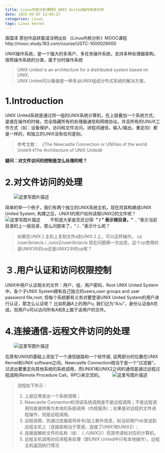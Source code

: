 ```yaml
---
title: Linux内核分析课程9_UNIX United操作系统分析
date: 2015-05-07 13:04:27
categories: Linux
tags: Linux kernel
---
```


﻿唐国泽 原创作品转载请注明出处 《Linux内核分析》MOOC课程http://mooc.study.163.com/course/USTC-1000029000

UNIX操作系统，是一个强大的多用户、多任务操作系统，支持多种处理器架构，按照操作系统的分类，属于分时操作系统
>UNIX  United  is  an  architecture  for  a  distributed  system  based  on UNIX.    
>UNIX United可以看做是一种多台UNIX组成分布式系统的解决方案。

# 1.Introduction
UNIX United系统是通过将一组的UNIX系统计算机，在上层叠加一个系统方式，是值在操作的时候，完全隐藏所有的处理器通信和网络协议。并且所有的UNUX工作方式（如：设备保护，访问和文件访问，进程间通信，输入/输出，重定向）都是一样的，和独立的UNIX没有任何差别。
>参考文献：
《The Newcastle Connection or UNIXes of the world Unite!》
《The Architecture of UNIX United》
<!-- more -->
**疑问：对文件访问的控制是怎么处理的呢？**
# 2.对文件访问的处理
　　![这里写图片描述](http://img.blog.csdn.net/20150427221713582)

简单的举一个例子，我们有两个独立的UNIX系统主机，现在将其构建成UNIX United System, 构建之后，UNIX1的用户如何读取UNIX2的文件呢？
　　![这里写图片描述](http://img.blog.csdn.net/20150427221836262)
　　不知道大家是否还记得: **“ / ” 表示根目录，“** .. ”表示当前目录的上一层目录，那么问题来了，“ /..  ”表示什么呢？
> 如果在UNIX１主机上复制文件a到UNIX２上，可以这样操作。
> cp  /user/brian/a   /../unix2/user/brian/a
> 现在问题再一次出现，这个cp使用的是UNIX1中的cp还是UNIX2中的cp呢？

# ３.用户认证和访问权限控制
UNIX中用户认证相关的文件：用户，组，用户密码，Root
UNIX United System中，各个子UNIX System拥有自己独立的users,user groups and user password file,root; 但每个系统都有义务对要登录UNIX United System的用户进行认证，那怎么认证呢？
比如机器A上的用户u, 我们记为“A/u”，身份认证由A完成，但用户u可以访问所有A和B上属于该用户的文件。

# 4.连接通信-远程文件访问的处理
　　![这里写图片描述](http://img.blog.csdn.net/20150427221907760)

在原有UNIX的基础上添加了一个通信链路和一个软件层, 这两部分的位置在UNIX Kernel和UNIX software之间。Newcastle Connection相当于是一个“过滤器”，过滤出要重定向其他系统的系统调用，而UNIX1和UNIX2之间的通信是通过远程过程调用(Remote Procedure Call，RPC)来交流的。
　　![这里写图片描述](http://img.blog.csdn.net/20150427222109033)
>流程如下所示：
>1. 上层应用发出一个系统调用；
>2. Newcastle Connection检测该系统调用是不是远程调用；不是远程调用则直接转换为本地的系统调用（内核服务）；如果是对远程的文件进程操作，则是远程调用。
>3. 远程调用，则通过连接层将命令(加上额外信息，如当前用户id)发送到远程主机上（连接层相当于管道，连接了UNIX1和UNIX2）;
>4. 连接层解析文件的名称（如： /../UNIX2/）将其传递给对应的计算机。
>5. 远程主机调用对应进程来处理（即UNIX United中只有本地操作），远程主机返回执行情况
